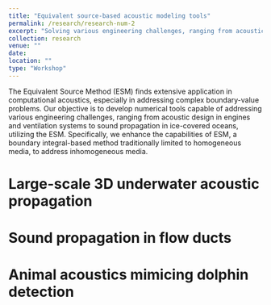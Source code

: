 ```yaml
---
title: "Equivalent source-based acoustic modeling tools"
permalink: /research/research-num-2
excerpt: "Solving various engineering challenges, ranging from acoustic design in engines and ventilation systems to sound propagation in ice-covered oceans, using the powerful equivalent source method"
collection: research
venue: ""
date: 
location: ""
type: "Workshop"
---
```


The Equivalent Source Method (ESM) finds extensive application in computational acoustics, especially in addressing complex boundary-value problems. Our objective is to develop numerical tools capable of addressing various engineering challenges, ranging from acoustic design in engines and ventilation systems to sound propagation in ice-covered oceans, utilizing the ESM. Specifically, we enhance the capabilities of ESM, a boundary integral-based method traditionally limited to homogeneous media, to address inhomogeneous media.

Large-scale 3D underwater acoustic propagation
======

Sound propagation in flow ducts
======

Animal acoustics mimicing dolphin detection
======
